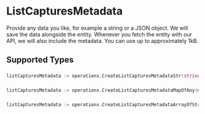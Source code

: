 # ListCapturesMetadata

Provide any data you like, for example a string or a JSON object. We will save the data alongside the entity. Whenever
you fetch the entity with our API, we will also include the metadata. You can use up to approximately 1kB.


## Supported Types

### 

```go
listCapturesMetadata := operations.CreateListCapturesMetadataStr(string{/* values here */})
```

### 

```go
listCapturesMetadata := operations.CreateListCapturesMetadataMapOfAny(map[string]any{/* values here */})
```

### 

```go
listCapturesMetadata := operations.CreateListCapturesMetadataArrayOfStr([]string{/* values here */})
```

